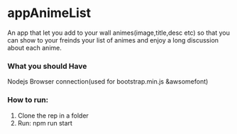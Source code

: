 # appAnimeList
An app that let you add to your wall animes(image,title,desc etc) so that you can show to your freinds your list of animes and enjoy a long discussion about each anime.

### What you should Have
Nodejs
Browser
connection(used for bootstrap.min.js &awsomefont)
### How to run:
1. Clone the rep in a folder
2. Run: npm run start
